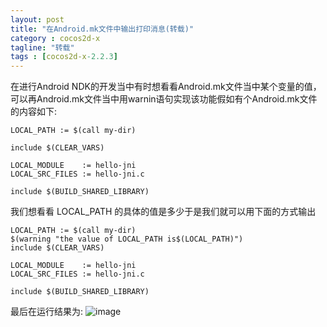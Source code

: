 ```yaml
---
layout: post
title: "在Android.mk文件中输出打印消息(转载)"
category : cocos2d-x
tagline: "转载"
tags : [cocos2d-x-2.2.3]
---
```


在进行Android NDK的开发当中有时想看看Android.mk文件当中某个变量的值，可以再Android.mk文件当中用warnin语句实现该功能假如有个Android.mk文件的内容如下:  

	LOCAL_PATH := $(call my-dir)

	include $(CLEAR_VARS)

	LOCAL_MODULE    := hello-jni
	LOCAL_SRC_FILES := hello-jni.c

	include $(BUILD_SHARED_LIBRARY)
我们想看看 LOCAL_PATH 的具体的值是多少于是我们就可以用下面的方式输出  

	LOCAL_PATH := $(call my-dir)
	$(warning "the value of LOCAL_PATH is$(LOCAL_PATH)")
	include $(CLEAR_VARS)

	LOCAL_MODULE    := hello-jni
	LOCAL_SRC_FILES := hello-jni.c

	include $(BUILD_SHARED_LIBRARY)
最后在运行结果为:
![image](http://img.my.csdn.net/uploads/201301/08/1357612103_4343.jpg)
	
